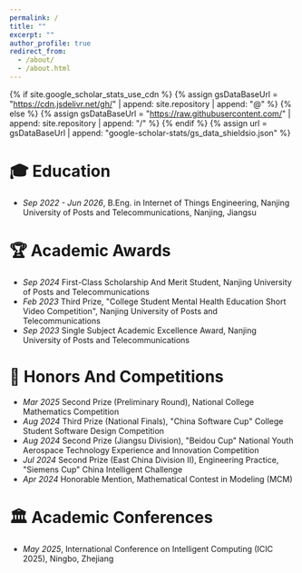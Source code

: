 ```yaml
---
permalink: /
title: ""
excerpt: ""
author_profile: true
redirect_from: 
  - /about/
  - /about.html
---
```


{% if site.google_scholar_stats_use_cdn %}
{% assign gsDataBaseUrl = "https://cdn.jsdelivr.net/gh/" | append: site.repository | append: "@" %}
{% else %}
{% assign gsDataBaseUrl = "https://raw.githubusercontent.com/" | append: site.repository | append: "/" %}
{% endif %}
{% assign url = gsDataBaseUrl | append: "google-scholar-stats/gs_data_shieldsio.json" %}

<span class='anchor' id='education'></span>

# 🎓 Education
- *Sep 2022 - Jun 2026*, <a href="https://www.njupt.edu.cn/"></a> B.Eng. in Internet of Things Engineering, Nanjing University of Posts and Telecommunications, Nanjing, Jiangsu

<span class='anchor' id='academic-awards'></span>

# 🏆 Academic Awards
- *Sep 2024* First-Class Scholarship And Merit Student, Nanjing University of Posts and Telecommunications
- *Feb 2023* Third Prize, "College Student Mental Health Education Short Video Competition", Nanjing University of Posts and Telecommunications
- *Sep 2023* Single Subject Academic Excellence Award, Nanjing University of Posts and Telecommunications



<span class='anchor' id='honors-awards'></span>

# 🏅 Honors And Competitions
- *Mar 2025* Second Prize (Preliminary Round), National College Mathematics Competition
- *Aug 2024* Third Prize (National Finals), "China Software Cup" College Student Software Design Competition
- *Aug 2024* Second Prize (Jiangsu Division), "Beidou Cup" National Youth Aerospace Technology Experience and Innovation Competition
- *Jul 2024* Second Prize (East China Division II), Engineering Practice, "Siemens Cup" China Intelligent Challenge
- *Apr 2024* Honorable Mention, Mathematical Contest in Modeling (MCM)

<span class='anchor' id='academic-conferences'></span>

# 🏛️ Academic Conferences
- *May 2025*, International Conference on Intelligent Computing (ICIC 2025), Ningbo, Zhejiang






